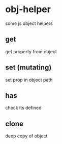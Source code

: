 # obj-helper

some js object helpers

## get

get property from object


## set (mutating)

set prop in object path

## has

check its defined

## clone

deep copy of object